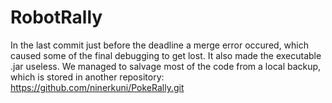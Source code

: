 # RobotRally

In the last commit just before the deadline a merge error occured, which caused some of the final debugging to get lost. 
It also made the executable .jar useless.
We managed to salvage most of the code from a local backup, which is stored in another repository: 
https://github.com/ninerkuni/PokeRally.git
